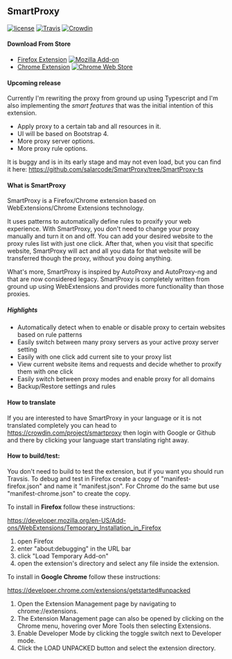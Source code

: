 ## SmartProxy

[![license](https://img.shields.io/github/license/salarcode/SmartProxy.svg)](https://github.com/salarcode/SmartProxy/blob/master/LICENSE) [![Travis](https://img.shields.io/travis/salarcode/SmartProxy.svg)]() [![Crowdin](https://d322cqt584bo4o.cloudfront.net/smartproxy/localized.svg)](https://crowdin.com/project/smartproxy)

#### Download From Store

 * [Firefox Extension](https://addons.mozilla.org/en-US/firefox/addon/smartproxy) [![Mozilla Add-on](https://img.shields.io/amo/v/smartproxy.svg)](https://addons.mozilla.org/en-US/firefox/addon/smartproxy/)
 * [Chrome Extension](https://chrome.google.com/webstore/detail/smartproxy/jogcnplbkgkfdakgdenhlpcfhjioidoj) [![Chrome Web Store](https://img.shields.io/chrome-web-store/v/jogcnplbkgkfdakgdenhlpcfhjioidoj.svg)](https://chrome.google.com/webstore/detail/smartproxy/jogcnplbkgkfdakgdenhlpcfhjioidoj)

#### Upcoming release

Currently I'm rewriting the proxy from ground up using Typescript and I'm also implementing the *smart features* that was the initial intention of this extension.

* Apply proxy to a certain tab and all resources in it.
* UI will be based on Bootstrap 4.
* More proxy server options.
* More proxy rule options.

It is buggy and is in its early stage and may not even load, but you can find it here: https://github.com/salarcode/SmartProxy/tree/SmartProxy-ts

#### What is SmartProxy
SmartProxy is a Firefox/Chrome extension based on WebExtensions/Chrome Extensions technology.

It uses patterns to automatically define rules to proxify your web experience. With SmartProxy, you don't need to change your proxy manually and turn it on and off. You can add your desired website to the proxy rules list with just one click. After that, when you visit that specific website, SmartProxy will act and all you data for that website will be transferred though the proxy, without you doing anything.

What's more, SmartProxy is inspired by AutoProxy and AutoProxy-ng and that are now considered legacy. SmartProxy is completely written from ground up using WebExtensions and provides more functionality than those proxies.

##### Highlights
- Automatically detect when to enable or disable proxy to certain websites based on rule patterns
- Easily switch between many proxy servers as your active proxy server setting
- Easily with one click add current site to your proxy list
- View current website items and requests and decide whether to proxify them with one click
- Easily switch between proxy modes and enable proxy for all domains
- Backup/Restore settings and rules

#### How to translate
If you are interested to have SmartProxy in your language or it is not translated completely you can head to https://crowdin.com/project/smartproxy then login with Google or Github and there by clicking your language start translating right away.

#### How to build/test:
You don't need to build to test the extension, but if you want you should run Travsis.
To debug and test in Firefox create a copy of "manifest-firefox.json" and name it "manifest.json". For Chrome do the same but use "manifest-chrome.json" to create the copy.

To install in **Firefox** follow these instructions:

https://developer.mozilla.org/en-US/Add-ons/WebExtensions/Temporary_Installation_in_Firefox

1.	open Firefox
2.	enter "about:debugging" in the URL bar
3.	click "Load Temporary Add-on"
4.	open the extension's directory and select any file inside the extension.

To install in **Google Chrome** follow these instructions:

https://developer.chrome.com/extensions/getstarted#unpacked

1.	Open the Extension Management page by navigating to chrome://extensions.
2.	The Extension Management page can also be opened by clicking on the Chrome menu, hovering over More Tools then selecting Extensions.
3.	Enable Developer Mode by clicking the toggle switch next to Developer mode.
4.	Click the LOAD UNPACKED button and select the extension directory.

